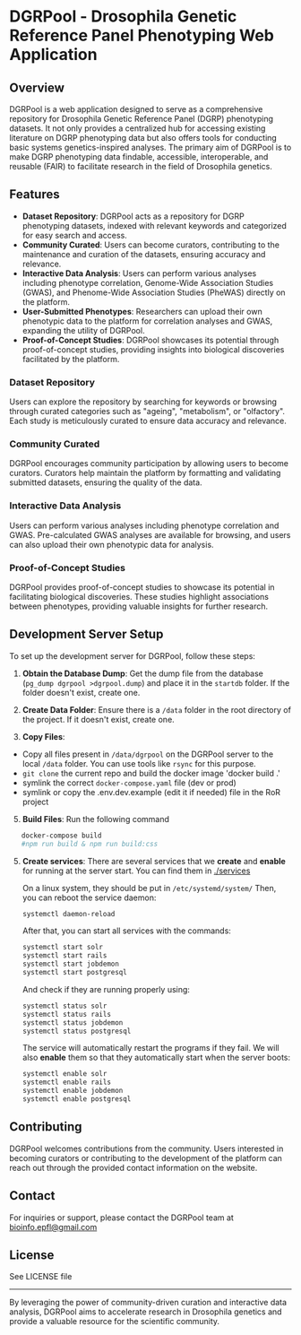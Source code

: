# DGRPool - Drosophila Genetic Reference Panel Phenotyping Web Application

## Overview

DGRPool is a web application designed to serve as a comprehensive repository for Drosophila Genetic Reference Panel (DGRP) phenotyping datasets. It not only provides a centralized hub for accessing existing literature on DGRP phenotyping data but also offers tools for conducting basic systems genetics-inspired analyses. The primary aim of DGRPool is to make DGRP phenotyping data findable, accessible, interoperable, and reusable (FAIR) to facilitate research in the field of Drosophila genetics.

## Features

- **Dataset Repository**: DGRPool acts as a repository for DGRP phenotyping datasets, indexed with relevant keywords and categorized for easy search and access.
- **Community Curated**: Users can become curators, contributing to the maintenance and curation of the datasets, ensuring accuracy and relevance.
- **Interactive Data Analysis**: Users can perform various analyses including phenotype correlation, Genome-Wide Association Studies (GWAS), and Phenome-Wide Association Studies (PheWAS) directly on the platform.
- **User-Submitted Phenotypes**: Researchers can upload their own phenotypic data to the platform for correlation analyses and GWAS, expanding the utility of DGRPool.
- **Proof-of-Concept Studies**: DGRPool showcases its potential through proof-of-concept studies, providing insights into biological discoveries facilitated by the platform.

### Dataset Repository

Users can explore the repository by searching for keywords or browsing through curated categories such as "ageing", "metabolism", or "olfactory". Each study is meticulously curated to ensure data accuracy and relevance.

### Community Curated

DGRPool encourages community participation by allowing users to become curators. Curators help maintain the platform by formatting and validating submitted datasets, ensuring the quality of the data.

### Interactive Data Analysis

Users can perform various analyses including phenotype correlation and GWAS. Pre-calculated GWAS analyses are available for browsing, and users can also upload their own phenotypic data for analysis.

### Proof-of-Concept Studies

DGRPool provides proof-of-concept studies to showcase its potential in facilitating biological discoveries. These studies highlight associations between phenotypes, providing valuable insights for further research.

## Development Server Setup

To set up the development server for DGRPool, follow these steps:

1. **Obtain the Database Dump**: Get the dump file from the database (`pg_dump dgrpool >dgrpool.dump`) and place it in the `startdb` folder. If the folder doesn't exist, create one.

2. **Create Data Folder**: Ensure there is a `/data` folder in the root directory of the project. If it doesn't exist, create one.

3. **Copy Files**:
- Copy all files present in `/data/dgrpool` on the DGRPool server to the local `/data` folder. You can use tools like `rsync` for this purpose.
- `git clone` the current repo and build the docker image 'docker build .'
- symlink the correct `docker-compose.yaml` file (dev or prod)
- symlink or copy the .env.dev.example (edit it if needed) file in the RoR project

5. **Build Files**:
Run the following command
```bash
   docker-compose build
   #npm run build & npm run build:css
```

5. **Create services**: There are several services that we **create** and **enable** for running at the server start.
   You can find them in [./services](./services)
   
   On a linux system, they should be put in `/etc/systemd/system/`
   Then, you can reboot the service daemon:
   ```bash
   systemctl daemon-reload
   ```

   After that, you can start all services with the commands:
   ```bash
   systemctl start solr
   systemctl start rails
   systemctl start jobdemon
   systemctl start postgresql
   ```

   And check if they are running properly using:
   ```bash
   systemctl status solr
   systemctl status rails
   systemctl status jobdemon
   systemctl status postgresql
   ```

   The service will automatically restart the programs if they fail. We will also **enable** them so that they automatically start when the server boots:
   ```bash
   systemctl enable solr
   systemctl enable rails
   systemctl enable jobdemon
   systemctl enable postgresql
   ```

## Contributing

DGRPool welcomes contributions from the community. Users interested in becoming curators or contributing to the development of the platform can reach out through the provided contact information on the website.

## Contact

For inquiries or support, please contact the DGRPool team at [bioinfo.epfl@gmail.com](mailto:bioinfo.epfl@gmail.com)

## License

See LICENSE file

---

By leveraging the power of community-driven curation and interactive data analysis, DGRPool aims to accelerate research in Drosophila genetics and provide a valuable resource for the scientific community.

